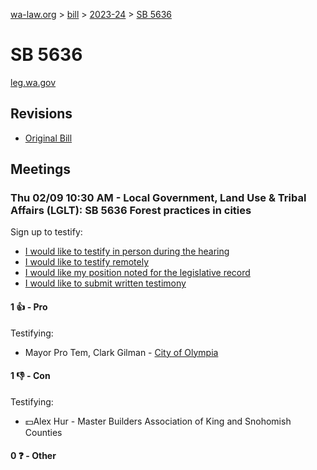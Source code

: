 [wa-law.org](/) > [bill](/bill/) > [2023-24](/bill/2023-24/) > [SB 5636](/bill/2023-24/sb/5636/)

# SB 5636
[leg.wa.gov](https://app.leg.wa.gov/billsummary?BillNumber=5636&Year=2023&Initiative=false)

## Revisions
* [Original Bill](1/)

## Meetings
### Thu 02/09 10:30 AM - Local Government, Land Use & Tribal Affairs (LGLT): SB 5636 Forest practices in cities
Sign up to testify:
* [I would like to testify in person during the hearing](https://app.leg.wa.gov/csi/Testifier/Add?chamber=House&mId=30683&aId=151077&caId=21142&tId=1)
* [I would like to testify remotely](https://app.leg.wa.gov/csi/Testifier/Add?chamber=House&mId=30683&aId=151077&caId=21142&tId=2)
* [I would like my position noted for the legislative record](https://app.leg.wa.gov/csi/Testifier/Add?chamber=House&mId=30683&aId=151077&caId=21142&tId=3)
* [I would like to submit written testimony](https://app.leg.wa.gov/csi/Testifier/Add?chamber=House&mId=30683&aId=151077&caId=21142&tId=4)

#### 1 👍 - Pro
Testifying:
* Mayor Pro Tem, Clark Gilman - [City of Olympia](/org/city_of_olympia/)

#### 1 👎 - Con
Testifying:
* 💵Alex Hur - Master Builders Association of King and Snohomish Counties

#### 0 ❓ - Other
